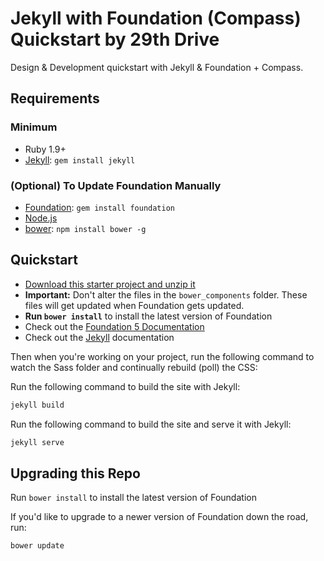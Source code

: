 # Jekyll with Foundation (Compass) Quickstart by 29th Drive

Design & Development quickstart with Jekyll & Foundation + Compass.

## Requirements

### Minimum

  * Ruby 1.9+
  * [Jekyll](http://jekyllrb.com/): `gem install jekyll`

### (Optional) To Update Foundation Manually

* [Foundation](http://foundation.zurb.com): `gem install foundation`
* [Node.js](http://nodejs.org)
* [bower](http://bower.io): `npm install bower -g`

## Quickstart

  * [Download this starter project and unzip it](https://github.com/Tallwave/jekyll-foundation-quickstart/archive/master.zip)
  * __Important:__ Don't alter the files in the `bower_components` folder. These files will get updated when Foundation gets updated.
  * __Run `bower install`__ to install the latest version of Foundation
  * Check out the [Foundation 5 Documentation](http://foundation.zurb.com/docs/)
  * Check out the [Jekyll](http://jekyllrb.com/docs/home/) documentation

Then when you're working on your project, run the following command to watch the Sass folder and continually rebuild (poll) the CSS:


Run the following command to build the site with Jekyll:

```bash
jekyll build
```

Run the following command to build the site and serve it with Jekyll:

```bash
jekyll serve
```

## Upgrading this Repo

Run `bower install` to install the latest version of Foundation

If you'd like to upgrade to a newer version of Foundation down the road, run:

```bash
bower update
```

